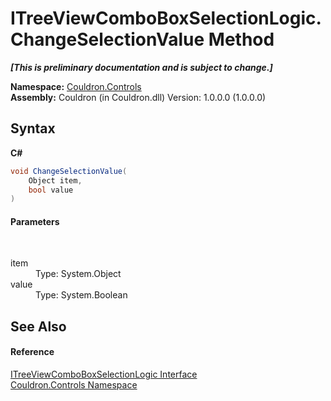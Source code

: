 # ITreeViewComboBoxSelectionLogic.ChangeSelectionValue Method 
 _**\[This is preliminary documentation and is subject to change.\]**_

**Namespace:**&nbsp;<a href="N_Couldron_Controls">Couldron.Controls</a><br />**Assembly:**&nbsp;Couldron (in Couldron.dll) Version: 1.0.0.0 (1.0.0.0)

## Syntax

**C#**<br />
``` C#
void ChangeSelectionValue(
	Object item,
	bool value
)
```


#### Parameters
&nbsp;<dl><dt>item</dt><dd>Type: System.Object<br /></dd><dt>value</dt><dd>Type: System.Boolean<br /></dd></dl>

## See Also


#### Reference
<a href="T_Couldron_Controls_ITreeViewComboBoxSelectionLogic">ITreeViewComboBoxSelectionLogic Interface</a><br /><a href="N_Couldron_Controls">Couldron.Controls Namespace</a><br />